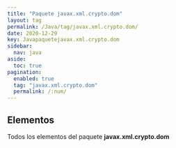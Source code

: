```yaml
---
title: "Paquete javax.xml.crypto.dom"
layout: tag
permalink: /Java/tag/javax.xml.crypto.dom/
date: 2020-12-29
key: Javapaquetejavax.xml.crypto.dom
sidebar: 
  nav: java
aside: 
  toc: true
pagination: 
  enabled: true
  tag: "javax.xml.crypto.dom"
  permalink: /:num/
---
```


<h2>Elementos</h2>
Todos los elementos del paquete <strong>javax.xml.crypto.dom</strong>
